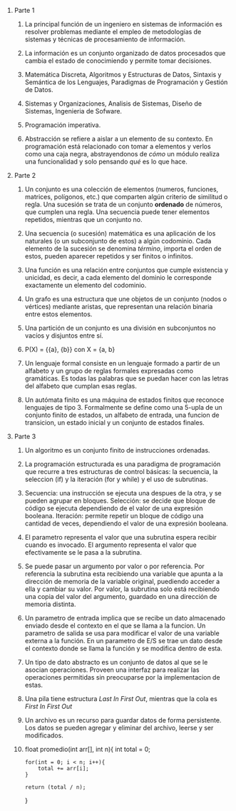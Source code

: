 1. Parte 1

   1. La principal función de un ingeniero en sistemas de información es resolver problemas mediante el empleo de metodologías de sistemas y técnicas de procesamiento de información. 

   2. La información es un conjunto organizado de datos procesados que cambia el estado de conocimiendo y permite tomar decisiones.
   
   3. Matemática Discreta, Algoritmos y Estructuras de Datos, Sintaxis y Semántica de los Lenguajes, Paradigmas de Programación y Gestión de Datos.
   
   4. Sistemas y Organizaciones, Analisis de Sistemas, Diseño de Sistemas, Ingenieria de Sofware.
  
   5. Programación imperativa.
   
   6.  Abstracción se refiere a aislar a un elemento de su contexto. En programación está relacionado con tomar a elementos y verlos como una caja negra, abstrayendonos de *cómo* un módulo realiza una funcionalidad y solo pensando *qué* es lo que hace.

    

2. Parte 2

    1. Un conjunto es una colección de elementos (numeros, funciones, matrices, polígonos, etc.) que comparten algún criterio de similitud o regla. Una sucesión se trata de un conjunto **ordenado** de números, que cumplen una regla. Una secuencia puede tener elementos repetidos, mientras que un conjunto no.
    
    2. Una secuencia (o sucesión) matemática es una aplicación de los naturales (o un subconjunto de estos) a algún codominio. Cada elemento de la sucesión se denomina *término*, importa el orden de estos, pueden aparecer repetidos y ser finitos o infinitos.

    3. Una función es una relación entre conjuntos que cumple existencia y unicidad, es decir, a cada elemento del dominio le corresponde exactamente un elemento del codominio.
    
    4. Un grafo es una estructura que une objetos de un conjunto (nodos o vértices) mediante aristas, que representan una relación binaria entre estos elementos.

    5. Una partición de un conjunto es una división en subconjuntos no vacíos y disjuntos entre sí.
    
    6. P(X) = {{a}, {b}} con X = {a, b}
    
    7. Un lenguaje formal consiste en un lenguaje formado a partir de un alfabeto y un grupo de reglas formales expresadas como gramáticas. Es todas las palabras que se puedan hacer con las letras del alfabeto que cumplan esas reglas.
    
    8. Un autómata finito es una máquina de estados finitos que reconoce lenguajes de tipo 3. Formalmente se define como una 5-upla de un conjunto finito de estados, un alfabeto de entrada, una funcion de transicion, un estado inicial y un conjunto de estados finales.


3. Parte 3

    1. Un algoritmo es un conjunto finito de instrucciones ordenadas.
    
    2. La programación estructurada es una paradigma de programación que recurre a tres estructuras de control básicas: la secuencia, la seleccion (if) y la iteración (for y while) y el uso de subrutinas.

    3. Secuencia: una instrucción se ejecuta una despues de la otra, y se pueden agrupar en bloques. Selección: se decide que bloque de código se ejecuta dependiendo de el valor de una expresión booleana. Iteración: permite repetir un bloque de código una cantidad de veces, dependiendo el valor de una expresión booleana.
    
    4. El parametro representa el valor que una subrutina espera recibir cuando es invocado. El argumento representa el valor que efectivamente se le pasa a la subrutina.
    
    5. Se puede pasar un argumento por valor o por referencia. Por referencia la subrutina esta recibiendo una variable que apunta a la dirección de memoria de la variable original, puediendo acceder a ella y cambiar su valor. Por valor, la subrutina solo está recibiendo una copia del valor del argumento, guardado en una dirección de memoria distinta. 
    
    6. Un parametro de entrada implica que se recibe un dato almacenado enviado desde el contexto en el que se llama a la funcion. Un parametro de salida se usa para modificar el valor de una variable externa a la función. En un parametro de E/S se trae un dato desde el contexto donde se llama la función y se modifica dentro de esta.

    7. Un tipo de dato abstracto es un conjunto de datos al que se le asocian operaciones. Proveen una interfaz para realizar las operaciones permitidas sin preocuparse por la implementacion de estas.

    8. Una pila tiene estructura *Last In First Out*, mientras que la cola es *First In First Out*
    
    9. Un archivo es un recurso para guardar datos de forma persistente. Los datos se pueden agregar y eliminar del archivo, leerse y ser modificados.
    
    10. 
        float promedio(int arr[], int n){
            int total = 0;

            for(int = 0; i < n; i++){
                total += arr[i];
            }

            return (total / n);
        }




